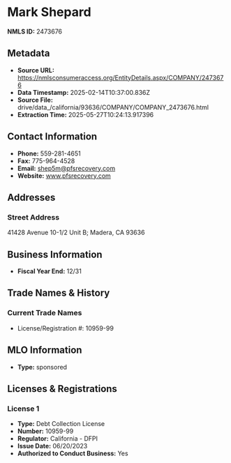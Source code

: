 # Mark Shepard

**NMLS ID:** 2473676

## Metadata
- **Source URL:** https://nmlsconsumeraccess.org/EntityDetails.aspx/COMPANY/2473676
- **Data Timestamp:** 2025-02-14T10:37:00.836Z
- **Source File:** drive/data_/california/93636/COMPANY/COMPANY_2473676.html
- **Extraction Time:** 2025-05-27T10:24:13.917396

## Contact Information
- **Phone:** 559-281-4651
- **Fax:** 775-964-4528
- **Email:** shep5m@pfsrecovery.com
- **Website:** www.pfsrecovery.com

## Addresses
### Street Address
41428 Avenue 10-1/2 Unit B; Madera, CA 93636

## Business Information
- **Fiscal Year End:** 12/31

## Trade Names & History
### Current Trade Names
- License/Registration #: 10959-99

## MLO Information
- **Type:** sponsored

## Licenses & Registrations

### License 1
- **Type:** Debt Collection License
- **Number:** 10959-99
- **Regulator:** California - DFPI
- **Issue Date:** 06/20/2023
- **Authorized to Conduct Business:** Yes

